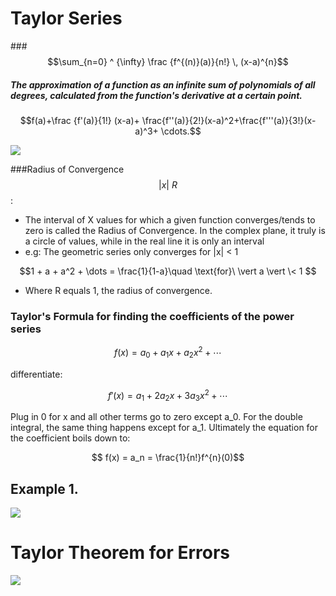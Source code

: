 # Taylor Series

###$$\sum_{n=0} ^ {\infty} \frac {f^{(n)}(a)}{n!} \, (x-a)^{n}$$


##### The approximation of a function as an infinite sum of polynomials of all degrees, calculated from the function's derivative at a certain point.


$$f(a)+\frac {f'(a)}{1!} (x-a)+ \frac{f''(a)}{2!}(x-a)^2+\frac{f'''(a)}{3!}(x-a)^3+ \cdots.$$




![](https://upload.wikimedia.org/wikipedia/commons/thumb/6/62/Exp_series.gif/220px-Exp_series.gif)


###Radius of Convergence $$ \vert x\vert \>R $$:

* The interval of X values for which a given function converges/tends to zero is called the Radius of Convergence. In the complex plane, it truly is a circle of values, while in the real line it is only an interval 
* e.g: The geometric series only converges for |x| < 1

 
$$1 + a + a^2 + \dots = \frac{1}{1-a}\quad \text{for}\  \vert a \vert \< 1 $$ 

* Where R equals 1, the radius of convergence.

### Taylor's Formula for finding the coefficients of the power series

$$ f(x) = a_0 + a_1x + a_2x^2 + \cdots$$

differentiate:

$$ f'(x)= a_1 + 2a_2x + 3a_3x^2 + \cdots $$

Plug in 0 for x and all other terms go to zero except a_0. For the double integral, the same thing happens except for a_1. Ultimately the equation for the coefficient boils down to: 

$$ f(x) = a_n = \frac{1}{n!}f^{n}(0)$$

## Example 1.


![](http://s5.postimg.org/j5s06kog7/taylor_series_prob.jpg)

# Taylor Theorem for Errors

![](http://s5.postimg.org/99qx6xio7/residual.jpg)
